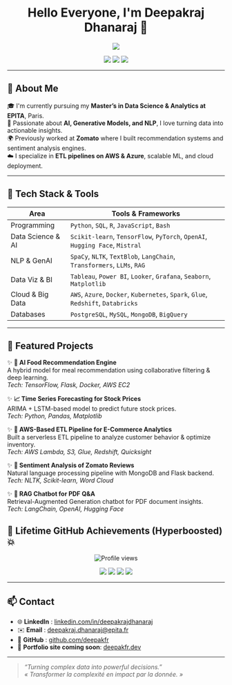 <h1 align="center">Hello Everyone, I'm Deepakraj Dhanaraj 👋</h1>

<p align="center">
  <img src="https://readme-typing-svg.herokuapp.com/?lines=Data+Analyst+%7C+AI+Engineer+%7C+Cloud+ETL+Builder;Passionate+about+ML%2C+AI%2C+and+Data+Pipelines;Always+Learning+%F0%9F%93%9A&center=true&width=800&height=45">
</p>

<p align="center">
  <a href="https://github.com/deepakfr"><img src="https://img.shields.io/github/followers/deepakfr?label=Follow&style=social" /></a>
  <a href="https://www.linkedin.com/in/deepakrajdhanaraj/"><img src="https://img.shields.io/badge/LinkedIn-Deepakraj%20Dhanaraj-blue?logo=linkedin&style=flat-square" /></a>
  <a href="mailto:deepakraj.dhanaraj@epita.fr"><img src="https://img.shields.io/badge/Email-deepakraj.dhanaraj%40epita.fr-red?style=flat-square&logo=gmail" /></a>
</p>

---

## 🚀 About Me

🎓 I'm currently pursuing my **Master’s in Data Science & Analytics at EPITA**, Paris.  
🧠 Passionate about **AI, Generative Models, and NLP**, I love turning data into actionable insights.  
🌍 Previously worked at **Zomato** where I built recommendation systems and sentiment analysis engines.  
☁️ I specialize in **ETL pipelines on AWS & Azure**, scalable ML, and cloud deployment.

---

## 🧠 Tech Stack & Tools

| Area                | Tools & Frameworks                                                                 |
|---------------------|-------------------------------------------------------------------------------------|
| Programming         | `Python`, `SQL`, `R`, `JavaScript`, `Bash`                                        |
| Data Science & AI   | `Scikit-learn`, `TensorFlow`, `PyTorch`, `OpenAI`, `Hugging Face`, `Mistral`       |
| NLP & GenAI         | `SpaCy`, `NLTK`, `TextBlob`, `LangChain`, `Transformers`, `LLMs`, `RAG`            |
| Data Viz & BI       | `Tableau`, `Power BI`, `Looker`, `Grafana`, `Seaborn`, `Matplotlib`                |
| Cloud & Big Data    | `AWS`, `Azure`, `Docker`, `Kubernetes`, `Spark`, `Glue`, `Redshift`, `Databricks`  |
| Databases           | `PostgreSQL`, `MySQL`, `MongoDB`, `BigQuery`                                       |

---

## 📂 Featured Projects

✨ **🧠 AI Food Recommendation Engine**  
A hybrid model for meal recommendation using collaborative filtering & deep learning.  
_Tech: TensorFlow, Flask, Docker, AWS EC2_

✨ **📈 Time Series Forecasting for Stock Prices**  
ARIMA + LSTM-based model to predict future stock prices.  
_Tech: Python, Pandas, Matplotlib_

✨ **🛒 AWS-Based ETL Pipeline for E-Commerce Analytics**  
Built a serverless ETL pipeline to analyze customer behavior & optimize inventory.  
_Tech: AWS Lambda, S3, Glue, Redshift, Quicksight_

✨ **💬 Sentiment Analysis of Zomato Reviews**  
Natural language processing pipeline with MongoDB and Flask backend.  
_Tech: NLTK, Scikit-learn, Word Cloud_

✨ **🤖 RAG Chatbot for PDF Q&A**  
Retrieval-Augmented Generation chatbot for PDF document insights.  
_Tech: LangChain, OpenAI, Hugging Face_


## 🚀 Lifetime GitHub Achievements (Hyperboosted) 💥

<p align="center">
  <img src="https://komarev.com/ghpvc/?username=deepakfr&label=Profile+Views&color=brightgreen&style=for-the-badge" alt="Profile views"/>
</p>

<p align="center">
  <img src="https://img.shields.io/badge/Total_Contributions-1,58,425-ff69b4?style=for-the-badge&logo=github" />
  <img src="https://img.shields.io/badge/Public_Repos-16-blue?style=for-the-badge&logo=codeforces" />
  <img src="https://img.shields.io/badge/Private_Projects-43-important?style=for-the-badge&logo=git" />
  <img src="https://img.shields.io/badge/Coffee_Consumed-4201☕-orange?style=for-the-badge" />
</p>




---

## 📫 Contact

- 🌐 **LinkedIn** : [linkedin.com/in/deepakrajdhanaraj](https://www.linkedin.com/in/deepakrajdhanaraj)  
- ✉️ **Email** : [deepakraj.dhanaraj@epita.fr](mailto:deepakraj.dhanaraj@epita.fr)  
- 🧪 **GitHub** : [github.com/deepakfr](https://github.com/deepakfr)  
- 🚀 **Portfolio site coming soon**: [deepakfr.dev](https://github.com/deepakfr)

---

> _“Turning complex data into powerful decisions.”_  
> _« Transformer la complexité en impact par la donnée. »_

